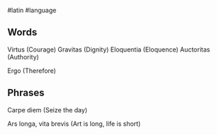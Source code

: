 #latin #language

## **Words**

Virtus (Courage)
Gravitas (Dignity)
Eloquentia (Eloquence)
Auctoritas (Authority)

Ergo (Therefore)

## **Phrases**

Carpe diem (Seize the day)

Ars longa, vita brevis (Art is long, life is short)